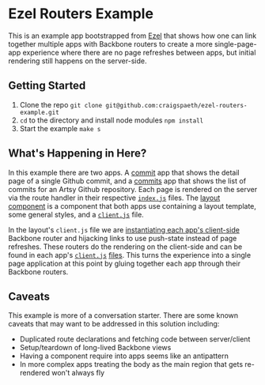 # Ezel Routers Example

This is an example app bootstrapped from [Ezel](ezeljs.com) that shows how one can link together multiple apps with Backbone routers to create a more single-page-app experience where there are no page refreshes between apps, but initial rendering still happens on the server-side.

## Getting Started

1. Clone the repo `git clone git@github.com:craigspaeth/ezel-routers-example.git`
2. `cd` to the directory and install node modules `npm install`
3. Start the example `make s`

## What's Happening in Here?

In this example there are two apps. A [commit](https://github.com/craigspaeth/ezel-routers-example/tree/master/apps/commit) app that shows the detail page of a single Github commit, and a [commits](https://github.com/craigspaeth/ezel-routers-example/tree/master/apps/commits) app that shows the list of commits for an Artsy Github repository. Each page is rendered on the server via the route handler in their respective [`index.js`](https://github.com/craigspaeth/ezel-routers-example/blob/master/apps/commits/index.js#L13) files. The [layout component](https://github.com/craigspaeth/ezel-routers-example/tree/master/components/layout) is a component that both apps use containing a layout template, some general styles, and a [`client.js`](https://github.com/craigspaeth/ezel-routers-example/blob/master/components/layout/client.js) file.

In the layout's `client.js` file we are [instantiating each app's client-side](https://github.com/craigspaeth/ezel-routers-example/blob/master/components/layout/client.js#L12) Backbone router and hijacking links to use push-state instead of page refreshes. These routers do the rendering on the client-side and can be found in each app's [`client.js`](https://github.com/craigspaeth/ezel-routers-example/blob/master/apps/commits/client.js#L34) [files](https://github.com/craigspaeth/ezel-routers-example/blob/master/apps/commit/client.js#L14). This turns the experience into a single page application at this point by gluing together each app through their Backbone routers.

## Caveats

This example is more of a conversation starter. There are some known caveats that may want to be addressed in this solution including:

* Duplicated route declarations and fetching code between server/client
* Setup/teardown of long-lived Backbone views
* Having a component require into apps seems like an antipattern
* In more complex apps treating the body as the main region that gets re-rendered won't always fly